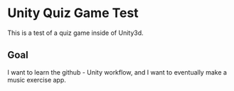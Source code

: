 # Unity Quiz Game Test

This is a test of a quiz game inside of Unity3d. 

## Goal

I want to learn the github - Unity workflow, and I want to eventually make a music exercise app.